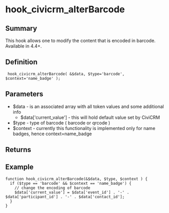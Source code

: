 # hook_civicrm_alterBarcode

## Summary

This hook allows one to modify the content that is encoded in barcode.
Available in 4.4+.

## Definition

     hook_civicrm_alterBarcode( &$data, $type='barcode', $context='name_badge' );

## Parameters

-   $data - is an associated array with all token values and some
    additional info
    -   $data['current_value'] - this will hold default value set by
        CiviCRM
-   $type - type of barcode ( barcode or qrcode )
-   $context - currently this functionality is implemented only for
    name badges, hence context=name_badge

## Returns

## Example

    function hook_civicrm_alterBarcode(&$data, $type, $context ) {
      if ($type == 'barcode' && $context == 'name_badge') {
        // change the encoding of barcode
        $data['current_value'] = $data['event_id'] . '-' . $data['participant_id'] . '-' . $data['contact_id'];
      }
    }
